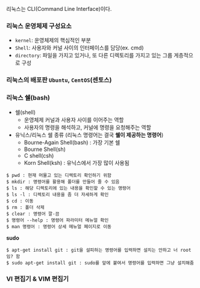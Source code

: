 리눅스는 CLI(Command Line Interface)이다.

### 리눅스 운영체제 구성요소
- ```kernel```: 운영체제의 핵심적인 부분
- ```Shell```: 사용자와 커널 사이의 인터페이스를 담당(ex. cmd)
- ```directory```: 파일을 가지고 있거나, 또 다른 디렉토리를 가지고 있는 그룹 게층적으로 구성

### 리눅스의 배포판 ```Ubuntu```, ```CentOS```(센토스)
### 리눅스 쉘(bash)
- 쉘(shell)
  - 운영체제 커널과 사용자 사이를 이어주는 역할
  - 사용자의 명령을 해석하고, 커널에 명령을 요청해주는 역할
- 유닉스/리눅스 쉘 종류 (리눅스 명령어는 결국 **쉘이 제공하는 명령어**)
  - Bourne-Again Shell(bash) : 가장 기본 쉘
  - Bourne Shell(sh)
  - C shell(csh)
  - Korn Shell(ksh) : 유닉스에서 가장 많이 사용됨
```
$ pwd : 현재 머물고 있는 디렉토리 확인하기 위함
$ mkdir : 명령어를 활용해 폴더를 만들어 줄 수 있음
$ ls : 해당 디렉토리에 있는 내용을 확인할 수 있는 명령어
$ ls -l : 디렉토리 내용을 좀 더 자세하게 확인
$ cd : 이동
$ rm : 폴더 삭제
$ clear : 명령어 깔-끔
$ 명령어 --help : 명령어 파라미터 메뉴얼 확인
$ man 명령어 : 명령어 상세 메뉴얼 페이지로 이동
```

**sudo**  
```
$ apt-get install git : git을 설피하는 명령어를 입력하면 설치는 안하고 너 root임? 함
$ sudo apt-get install git : sudo를 앞에 붙여서 명령어를 입력하면 그냥 설치해줌
```

### VI 편집기 & VIM 편집기
